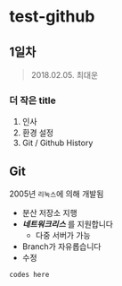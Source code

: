# test-github

## 1일차

> 2018.02.05.
> 최대운

### 더 작은 title

1. 인사
2. 환경 설정
3. Git / Github History

## Git

2005년 <code>리눅스</code>에 의해 개발됨

- 분산 저장소 지행
- ***네트워크리스*** 를 지원합니다
  - 다중 서버가 가능
- Branch가 자유롭습니다
- 수정

```
codes here
```
